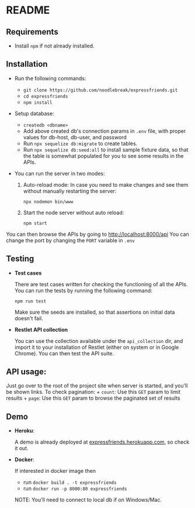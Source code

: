 # README

## Requirements

* Install `npm` if not already installed.

## Installation
+ Run the following commands:

    * `git clone https://github.com/noodlebreak/expressfriends.git`
    * `cd expressfriends`
    * `npm install`

+ Setup database:
    * `createdb <dbname>`
    * Add above created db's connection params in `.env` file, with proper  
      values for db-host, db-user, and password
    * Run `npx sequelize db:migrate` to create tables.
    * Run `npx sequelize db:seed:all` to install sample fixture data, so that the table is somewhat populated for you to see some results in the APIs.


+ You can run the server in two modes:
    1. Auto-reload mode: In case you need to make changes and see them without manually restarting the server:

        `npx nodemon bin/www`

    2. Start the node server without auto reload:

        `npm start`

You can then browse the APIs by going to [http://localhost:8000/api](http://localhost:8000/api)
You can change the port by changing the `PORT` variable in `.env`


## Testing

* **Test cases**

    There are test cases written for checking the functioning of all the APIs.
    You can run the tests by running the following command:

    `npm run test`

    Make sure the seeds are installed, so that assertions on initial data doesn't fail.

* **Restlet API collection**

    You can use the collection available under the `api_collection` dir, and import it to your installation of Restlet (either on system or in Google Chrome). You can then test the API suite.

## API usage:
Just go over to the root of the project site when server is started, and you'll be shown links.
To check pagination:
    + `count`: Use this `GET` param to limit results
    + `page`: Use this `GET` param to browse the paginated set of results

## Demo

* **Heroku**:

    A demo is already deployed at [expressfriends.herokuapp.com](https://expressfriends.herokuapp.com/), so check it out.

* **Docker**:

    If interested in docker image then

    * run `docker build . -t expressfriends`
    * run `docker run -p 8000:80 expressfriends`

    NOTE: You'll need to connect to local db if on Windows/Mac.